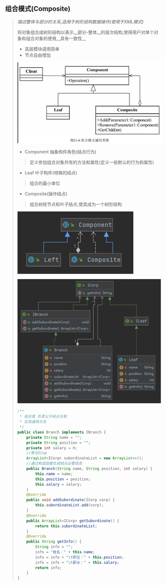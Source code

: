 ## 组合模式(Composite)

> _描述整体与部分的关系,适用于树形结构数据操作(使用于XML模式)_
>
> 将对象组合成树形结构以表示__部分-整体__的层次结构,使得用户对单个对象和组合对象的使用__具有一致性__
>
> - 高层模块调用简单
> - 节点自由增加
>
> ![image-20211028105857719](image-20211028105857719.png) 
>
> - Component  抽象构件角色(结点行为)
>
> > 定义参加组合对象共有的方法和属性(定义一些默认的行为和属性)
>
> - Leaf 叶子构件(特殊的结点)
>
> > 组合的最小单位
>
> - Composite(操作结点)
>
> > 组合树枝节点和叶子结点,使其成为一个树形结构
>
> ![image-20211028162620994](image-20211028162620994.png) 
>
> ![image-20211028162505098](image-20211028162505098.png) 
>
> ~~~java
> /**
>  * 组合类 负责父子结点关联
>  * 实现通用方法
>  */
> public class Branch implements IBranch {
>     private String name = "";
>     private String position = "";
>     private int salary = 0;
>     //聚合ICop
>     ArrayList<ICorp> subordinateList = new ArrayList<>();
>     //通过构造函数生成结点必要信息
>     public Branch(String name, String position, int salary) {
>         this.name = name;
>         this.position = position;
>         this.salary = salary;
>     }
>     @Override
>     public void addSubordinate(ICorp corp) {
>         this.subordinateList.add(corp);
>     }
>     @Override
>     public ArrayList<ICorp> getSubordinate() {
>         return this.subordinateList;
>     }
>     @Override
>     public String getInfo() {
>         String info = "";
>         info = "姓名：" + this.name;
>         info = info + "\t职位：" + this.position;
>         info = info + "\t薪水：" + this.salary;
>         return info;
>     }
> }
> ~~~

